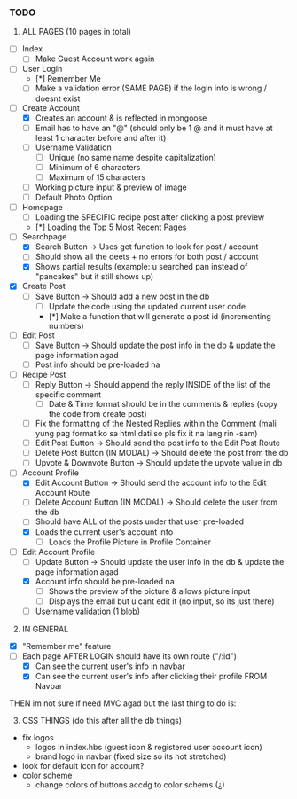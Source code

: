 ### **TODO**
1. ALL PAGES (10 pages in total)
- [ ] Index
  - [ ] Make Guest Account work again
- [ ] User Login
  - [*] Remember Me
  - [ ] Make a validation error (SAME PAGE) if the login info is wrong / doesnt exist 
- [ ] Create Account
  - [x] Creates an account & is reflected in mongoose
  - [ ] Email has to have an "@" (should only be 1 @ and it must have at least 1 character before and after it)
  - [ ] Username Validation
    - [ ] Unique (no same name despite capitalization)
    - [ ] Minimum of 6 characters
    - [ ] Maximum of 15 characters
  - [ ] Working picture input & preview of image
  - [ ] Default Photo Option
- [ ] Homepage
  - [ ] Loading the SPECIFIC recipe post after clicking a post preview
  - [*] Loading the Top 5 Most Recent Pages
- [ ] Searchpage
  - [x] Search Button -> Uses get function to look for post / account
  - [ ] Should show all the deets + no errors for both post / account
  - [x] Shows partial results (example: u searched pan instead of "pancakes" but it still shows up)
- [x] Create Post
  - [ ] Save Button -> Should add a new post in the db
    - [ ] Update the code using the updated current user code
    - [*] Make a function that will generate a post id (incrementing numbers)
- [ ] Edit Post
  - [ ] Save Button -> Should update the post info in the db & update the page information agad
  - [ ] Post info should be pre-loaded na
- [ ] Recipe Post
  - [ ] Reply Button -> Should append the reply INSIDE of the list of the specific comment
    - [ ] Date & Time format should be in the comments & replies (copy the code from create post)
  - [ ] Fix the formatting of the Nested Replies within the Comment (mali yung pag format ko sa html dati so pls fix it na lang rin -sam)
  - [ ] Edit Post Button -> Should send the post info to the Edit Post Route
  - [ ] Delete Post Button (IN MODAL) -> Should delete the post from the db
  - [ ] Upvote & Downvote Button -> Should update the upvote value in db
- [ ] Account Profile
  - [X] Edit Account Button -> Should send the account info to the Edit Account Route
  - [ ] Delete Account Button (IN MODAL) -> Should delete the user from the db
  - [ ] Should have ALL of the posts under that user pre-loaded
  - [X] Loads the current user's account info
    - [ ] Loads the Profile Picture in Profile Container
- [ ] Edit Account Profile
  - [ ] Update Button -> Should update the user info in the db & update the page information agad
  - [X] Account info should be pre-loaded na
    - [ ] Shows the preview of the picture & allows picture input
    - [ ] Displays the email but u cant edit it (no input, so its just there)
  - [ ] Username validation (1 blob)
2. IN GENERAL
- [X] "Remember me" feature
- [ ] Each page AFTER LOGIN should have its own route ("/:id")
  - [X] Can see the current user's info in navbar
  - [X] Can see the current user's info after clicking their profile FROM Navbar

THEN im not sure if need MVC agad but the last thing to do is:

3. CSS THINGS (do this after all the db things)
  - fix logos
    - logos in index.hbs (guest icon & registered user account icon)
    - brand logo in navbar (fixed size so its not stretched)
  - look for default icon for account?
  - color scheme
    - change colors of buttons accdg to color schems (¿)

